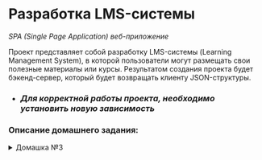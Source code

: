 # Разработка LMS-системы
_SPA (Single Page Application) веб-приложение_

Проект представляет собой разработку LMS-системы (Learning Management System), в которой пользователи могут размещать свои полезные материалы или курсы.
Результатом создания проекта будет бэкенд-сервер, который будет возвращать клиенту JSON-структуры.

   * ### **_Для корректной работы проекта, необходимо установить новую зависимость_** 

### Описание домашнего задания:

<details>
<summary>Домашка №3</summary>
<br>

### Условия домашки №3

    Продолжаем развивать проект LMS системы для более удобной работы с ним.
    
    Такие задачи неотъемлемая часть работы над каждым проектом. 
    Таким образом можно оптимизировать работу проекта или строить более сложные интерфейсы на основе полученных данных от API сервера.

 
Продолжайте работу в проекте предыдущего домашнего задания

Задание 1
Реализуйте CRUD для пользователей, в том числе регистрацию пользователей, настройте в проекте использование JWT-авторизации и закройте каждый эндпоинт авторизацией.

Эндпоинты для авторизации и регистрации должны остаться доступны для неавторизованных пользователей.

Задание 2
Заведите группу модераторов и опишите для нее права работы с любыми уроками и курсами, но без возможности их удалять и создавать новые. Заложите функционал такой проверки в контроллеры.

 

Подсказка
Модератор может просматривать и редактировать любые уроки и курсы, но не может удалять и создавать уроки и курсы. Каждая операция — это определенный контроллер (часть ViewSet или отдельный Generic).

Заведите отдельный класс для определения, является ли пользователь модератором в permissions.py, для проверки прав используйте метод 
has_permission()
 и проверку принадлежности пользователя определенной группе. Сделать это можно с помощью проверки пользователя: 
request.user.groups.filter(name='имя_группы').exists()

Группы назначайте пользователям через админ-панель.

Создайте фикстуру или кастомную команду для заполнения созданных вами групп в базе данных.

Фикстуры можно снять командой, например:

python manage.py dumpdata auth.group --indent 2 > users/fixtures/groups.json

Определите права на контроллеры.

 

Для ViewSet разделяем права по action.
Для Generics разделяем права с помощью указания premission_classes в контроллере.
 

Не забудьте проверить работоспособность ограничений через Postman.

 

Задание 3
Опишите права доступа для объектов таким образом, чтобы пользователи, которые не входят в группу модераторов, могли видеть, редактировать и удалять только свои курсы и уроки.

 

Подсказка
Пользователь-немодератор — это любой другой авторизованный пользователь. Определите контроллеры, на которые необходимо добавить новые права доступа.

Важно, что пользователи имеют право просматривать и редактировать только свои объекты. Чтобы это реализовать, привяжите объект при создании к определенному пользователю.

Для этого добавьте в модель поле владельца и свяжите его с моделью пользователя. Не забудьте выполнить и запушить миграции.

В контроллере создания объекта используйте метод 
perform_create()
 для управления созданием объекта и автоматической привязки создаваемого объекта к авторизованному пользователю.

Ссылка на документацию — раздел Save and deletion hooks.

Пример использования метода для создания урока и привязки его к авторизованному пользователю:

class LessonCreateAPIView(generics.CreateAPIView):
		...

    def perform_create(self, serializer):
        serializer.save(название_поля_владельца=self.request.user)

Этот метод также можно использовать и во ViewSet для управления созданием объекта. Логика применения метода идентична применению в Generics.

Права доступа можно объединять между собой и динамически управлять доступом к определенному контроллеру.

Для этого в DRF используются специальные символы — & (логическое И), | (логическое ИЛИ), ~ (логическое отрицание).

Например, нам необходимо, чтобы контроллер был доступен авторизованным пользователям и тем, кто не входит в группу модераторов:

class SomeListAPIView(generics.ListAPIView):
		...
    permission_classes = [IsAuthenticated, ~IsModer]

Или контроллер должен быть доступен авторизованным пользователям и ЛИБО модераторам, ЛИБО владельцам объектов.

class SomeListAPIView(generics.ListAPIView):
		...
    permission_classes = [IsAuthenticated, IsModer | IsOwner]

Не забудьте проверить работоспособность ограничений через Postman.

 

Примечание

Заводить группы лучше через админку и не реализовывать для этого дополнительных эндпоинтов.

 
Дополнительное задание
Для профиля пользователя введите ограничения, чтобы авторизованный пользователь мог просматривать любой профиль, но редактировать только свой. При этом для просмотра чужого профиля должна быть доступна только общая информация, в которую не входят: пароль, фамилия, история платежей.

Примечание: дополнительные задания, помеченные звездочкой, желательны, но не обязательны к выполнению.
</details>
